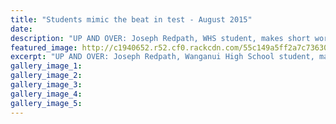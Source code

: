 ```yaml
---
title: "Students mimic the beat in test - August 2015"
date: 
description: "UP AND OVER: Joseph Redpath, WHS student, makes short work of the police fitness test course at Jubilee Stadium yesterday. Looking on is Constable Paul Miller, Wanganui Chronicle article on 5/8/15..."
featured_image: http://c1940652.r52.cf0.rackcdn.com/55c149a5ff2a7c7363001201/Police-fitness-Joseph-Redpath-5.gif
excerpt: "UP AND OVER: Joseph Redpath, Wanganui High School student, makes short work of the police fitness test course at Jubilee Stadium yesterday. Looking on is Constable Paul Miller."
gallery_image_1: 
gallery_image_2: 
gallery_image_3: 
gallery_image_4: 
gallery_image_5: 
---
```

